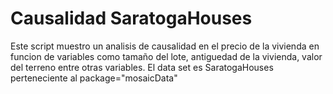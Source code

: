 # Causalidad SaratogaHouses

Este script muestro un analisis de causalidad en el precio de la vivienda en funcion de variables como tamaño del lote, antiguedad de la vivienda, valor del terreno entre otras variables. 
El data set es SaratogaHouses perteneciente al package="mosaicData"
